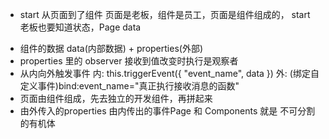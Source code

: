 - start 从页面到了组件
 页面是老板，组件是员工，页面是组件组成的，
 start 老板也要知道状态，Page data
 <countdown start="{{start}}"/>

- 组件的数据 data(内部数据) + properties(外部)
- properties 里的 observer 接收到值改变时执行是观察者
- 从内向外触发事件
 内: this.triggerEvent({
     "event_name",
     data
 })
 外: (绑定自定义事件)bind:event_name="真正执行接收消息的函数"
- 页面由组件组成，先去独立的开发组件，再拼起来
- 由外传入的properties 由内传出的事件Page 和 Components 就是
 不可分割的有机体